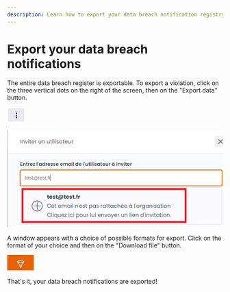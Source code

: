 ```yaml
---
description: Learn how to export your data breach notification registry.
---
```


# Export your data breach notifications

The entire data breach register is exportable. To export a violation, click on the three vertical dots on the right of the screen, then on the "Export data" button.

![](<../../.gitbook/assets/image (51) (1).png>)

![](<../../.gitbook/assets/image (130).png>)

A window appears with a choice of possible formats for export. Click on the format of your choice and then on the "Download file" button.

![](<../../.gitbook/assets/image (46).png>)

That's it, your data breach notifications are exported!
